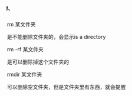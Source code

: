 ##### 1、

​	rm 某文件夹

​		是不能删除文件夹的，会显示is a directory

​	rm -rf 某文件夹

​		是可以删除掉这个文件夹的

​	rmdir 某文件夹

​		可以删除空文件夹，但是文件夹里有东西，就会提醒